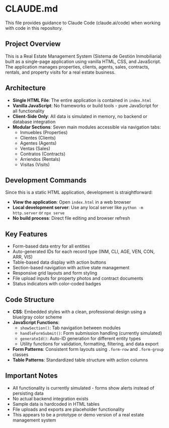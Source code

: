 # CLAUDE.md

This file provides guidance to Claude Code (claude.ai/code) when working with code in this repository.

## Project Overview

This is a Real Estate Management System (Sistema de Gestión Inmobiliaria) built as a single-page application using vanilla HTML, CSS, and JavaScript. The application manages properties, clients, agents, sales, contracts, rentals, and property visits for a real estate business.

## Architecture

- **Single HTML File**: The entire application is contained in `index.html`
- **Vanilla JavaScript**: No frameworks or build tools - pure JavaScript for all functionality
- **Client-Side Only**: All data is simulated in memory, no backend or database integration
- **Modular Sections**: Seven main modules accessible via navigation tabs:
  - Inmuebles (Properties)
  - Clientes (Clients)
  - Agentes (Agents)
  - Ventas (Sales)
  - Contratos (Contracts)
  - Arriendos (Rentals)
  - Visitas (Visits)

## Development Commands

Since this is a static HTML application, development is straightforward:

- **View the application**: Open `index.html` in a web browser
- **Local development server**: Use any local server like `python -m http.server` or `npx serve`
- **No build process**: Direct file editing and browser refresh

## Key Features

- Form-based data entry for all entities
- Auto-generated IDs for each record type (INM, CLI, AGE, VEN, CON, ARR, VIS)
- Table-based data display with action buttons
- Section-based navigation with active state management
- Responsive grid layouts and form styling
- File upload inputs for property photos and contract documents
- Status indicators with color-coded badges

## Code Structure

- **CSS**: Embedded styles with a clean, professional design using a blue/gray color scheme
- **JavaScript Functions**:
  - `showSection()`: Tab navigation between modules
  - `handleFormSubmit()`: Form submission handling (currently simulated)
  - `generateId()`: Auto-ID generation for different entity types
  - Utility functions for validation, formatting, filtering, and data export
- **Form Patterns**: Consistent form layouts using `.form-row` and `.form-group` classes
- **Table Patterns**: Standardized table structure with action columns

## Important Notes

- All functionality is currently simulated - forms show alerts instead of persisting data
- No actual backend integration exists
- Sample data is hardcoded in HTML tables
- File uploads and exports are placeholder functionality
- This appears to be a prototype or demo version of a real estate management system